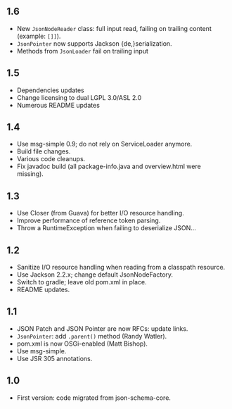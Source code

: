 ## 1.6

* New `JsonNodeReader` class: full input read, failing on trailing content
  (example: `[]]`).
* `JsonPointer` now supports Jackson {de,}serialization.
* Methods from `JsonLoader` fail on trailing input

## 1.5

* Dependencies updates
* Change licensing to dual LGPL 3.0/ASL 2.0
* Numerous README updates

## 1.4

* Use msg-simple 0.9; do not rely on ServiceLoader anymore.
* Build file changes.
* Various code cleanups.
* Fix javadoc build (all package-info.java and overview.html were missing).

## 1.3

* Use Closer (from Guava) for better I/O resource handling.
* Improve performance of reference token parsing.
* Throw a RuntimeException when failing to deserialize JSON...

## 1.2

* Sanitize I/O resource handling when reading from a classpath resource.
* Use Jackson 2.2.x; change default JsonNodeFactory.
* Switch to gradle; leave old pom.xml in place.
* README updates.

## 1.1

* JSON Patch and JSON Pointer are now RFCs: update links.
* `JsonPointer`: add `.parent()` method (Randy Watler).
* pom.xml is now OSGi-enabled (Matt Bishop).
* Use msg-simple.
* Use JSR 305 annotations.

## 1.0

* First version: code migrated from json-schema-core.


